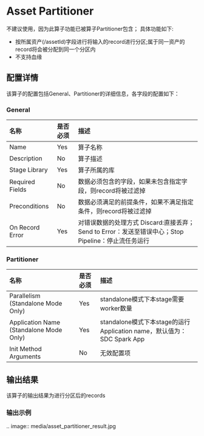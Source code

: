 # Asset Partitioner

不建议使用，因为此算子功能已被算子Partitioner包含；
具体功能如下:

- 按所属资产(/assetId)字段进行将输入的record进行分区;属于同一资产的record将会被分配到同一个分区内
- 不支持血缘

## 配置详情

该算子的配置包括General、Partitioner的详细信息，各字段的配置如下：

### General

| 名称            | 是否必须 | 描述                   |
| :-------------- | :------- | :--------------------- |
| Name            | Yes      | 算子名称               |
| Description     | No       | 算子描述               |
| Stage Library   | Yes      | 算子所属的库           |
| Required Fields | No       | 数据必须包含的字段，如果未包含指定字段，则record将被过滤掉     |
| Preconditions   | No       | 数据必须满足的前提条件，如果不满足指定条件，则record将被过滤掉  |
| On Record Error | Yes      | 对错误数据的处理方式  Discard:直接丢弃；Send to Error：发送至错误中心；Stop Pipeline：停止流任务运行 |

### Partitioner

| 名称                    | 是否必须 | 描述                             |
| :---------------------- | :------- | :------------------------------- |
| Parallelism (Standalone Mode Only)  | Yes|  standalone模式下本stage需要worker数量|
| Application Name (Standalone Mode Only)| Yes |standalone模式下本stage的运行Application name，默认值为：SDC Spark App|
| Init Method Arguments | No |无效配置项 |

## 输出结果
该算子的输出结果为进行分区后的records

### 输出示例
.. image:: media/asset_partitioner_result.jpg
